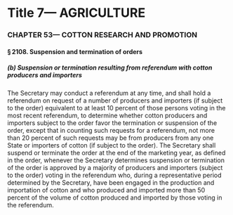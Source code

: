
# Title 7— AGRICULTURE
### CHAPTER 53— COTTON RESEARCH AND PROMOTION
#### § 2108. Suspension and termination of orders
##### (b) Suspension or termination resulting from referendum with cotton producers and importers

The Secretary may conduct a referendum at any time, and shall hold a referendum on request of a number of producers and importers (if subject to the order) equivalent to at least 10 percent of those persons voting in the most recent referendum, to determine whether cotton producers and importers subject to the order favor the termination or suspension of the order, except that in counting such requests for a referendum, not more than 20 percent of such requests may be from producers from any one State or importers of cotton (if subject to the order). The Secretary shall suspend or terminate the order at the end of the marketing year, as defined in the order, whenever the Secretary determines suspension or termination of the order is approved by a majority of producers and importers (subject to the order) voting in the referendum who, during a representative period determined by the Secretary, have been engaged in the production and importation of cotton and who produced and imported more than 50 percent of the volume of cotton produced and imported by those voting in the referendum.
